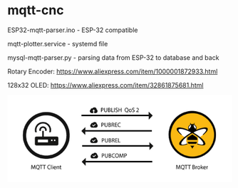# mqtt-cnc

ESP32-mqtt-parser.ino - ESP-32 compatible 

mqtt-plotter.service - systemd file

mysql-mqtt-parser.py - parsing data from ESP-32 to database and back

Rotary Encoder:
https://www.aliexpress.com/item/1000001872933.html

128x32 OLED:
https://www.aliexpress.com/item/32861875681.html


![alt text](.github/QoS-2.png)
